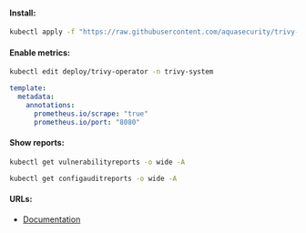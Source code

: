#### Install:
```bash
kubectl apply -f "https://raw.githubusercontent.com/aquasecurity/trivy-operator/v0.10.2/deploy/static/trivy-operator.yaml"
```

#### Enable metrics:
```bash
kubectl edit deploy/trivy-operator -n trivy-system
```
```yaml
template:
  metadata:
    annotations:
      prometheus.io/scrape: "true"
      prometheus.io/port: "8080"
```

#### Show reports:
```bash
kubectl get vulnerabilityreports -o wide -A
```
```bash
kubectl get configauditreports -o wide -A
```

#### URLs:
- [Documentation](https://aquasecurity.github.io/trivy-operator/latest)
